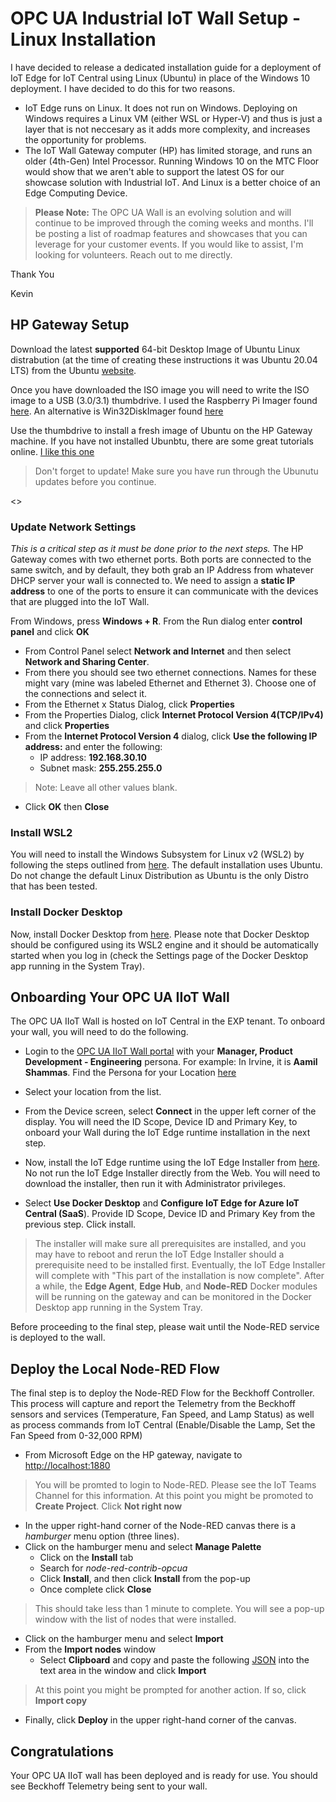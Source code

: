 # OPC UA Industrial IoT Wall Setup - Linux Installation

I have decided to release a dedicated installation guide for a deployment of IoT Edge for IoT Central using Linux (Ubuntu) in place of the Windows 10 deployment. I have decided to do this for two reasons.

- IoT Edge runs on Linux. It does not run on Windows. Deploying on Windows requires a Linux VM (either WSL or Hyper-V) and thus is just a layer that is not neccesary as it adds more complexity, and increases the opportunity for problems.
- The IoT Wall Gateway computer (HP) has limited storage, and runs an older (4th-Gen) Intel Processor. Running Windows 10 on the MTC Floor would show that we aren't able to support the latest OS for our showcase solution with Industrial IoT. And Linux is a better choice of an Edge Computing Device.

>**Please Note:** The OPC UA Wall is an evolving solution and will continue to be improved through the coming weeks and months. I'll be posting a list of roadmap features and showcases that you can leverage for your customer events. If you would like to assist, I'm looking for volunteers. Reach out to me directly.

Thank You

Kevin

## HP Gateway Setup

Download the latest **supported** 64-bit Desktop Image of Ubuntu Linux distrabution (at the time of creating these instructions it was Ubuntu 20.04 LTS) from the Ubuntu [website](https://releases.ubuntu.com/20.04/).

Once you have downloaded the ISO image you will need to write the ISO image to a USB (3.0/3.1) thumbdrive. I used the Raspberry Pi Imager found [here](https://www.raspberrypi.com/software/). An alternative is Win32DiskImager found [here](https://sourceforge.net/projects/win32diskimager/)

Use the thumbdrive to install a fresh image of Ubuntu on the HP Gateway machine. If you have not installed Ubunbtu, there are some great tutorials online. [I like this one](https://ubuntu.com/tutorials/install-ubuntu-desktop?msclkid=7da411b7d0c011ecbac877d8a0a8d735#1-overview)

>Don't forget to update! Make sure you have run through the Ubunutu updates before you continue.


<<TODO>>
### Update Network Settings

*This is a critical step as it must be done prior to the next steps.* The HP Gateway comes with two ethernet ports. Both ports are connected to the same switch, and by default, they both grab an IP Address from whatever DHCP server your wall is connected to. We need to assign a **static IP address** to one of the ports to ensure it can communicate with the devices that are plugged into the IoT Wall.

From Windows, press **Windows + R**. From the Run dialog enter  **control panel** and click **OK**

- From Control Panel select **Network and Internet** and then select **Network and Sharing Center**.
- From there you should see two ethernet connections. Names for these might vary (mine was labeled Ethernet and Ethernet 3). Choose one of the connections and select it.
- From the Ethernet x Status Dialog, click **Properties**
- From the Properties Dialog, click **Internet Protocol Version 4(TCP/IPv4)** and click **Properties**
- From the **Internet Protocol Version 4** dialog, click **Use the following IP address:** and enter the following:
  - IP address: **192.168.30.10**
  - Subnet mask: **255.255.255.0**

> Note: Leave all other values  blank.

- Click **OK** then **Close**

### Install WSL2

You will need to install the Windows Subsystem for Linux v2 (WSL2) by following the steps outlined from [here](https://docs.microsoft.com/en-us/windows/wsl/install). The default installation uses Ubuntu. Do not change the default Linux Distribution as Ubuntu is the only Distro that has been tested.

### Install Docker Desktop

Now, install Docker Desktop from [here](https://www.docker.com/products/docker-desktop). Please note that Docker Desktop should be configured using its WSL2 engine and it should be automatically started when you log in (check the Settings page of the Docker Desktop app running in the System Tray).

## Onboarding Your OPC UA IIoT Wall

The OPC UA IIoT Wall is hosted on IoT Central in the EXP tenant. To onboard your wall, you will need to do the following.

- Login to the [OPC UA IIoT Wall portal](https://opc-ua-iot-wall.azureiotcentral.com/devices) with your **Manager, Product Development - Engineering** persona. For example: In Irvine, it is **Aamil Shammas**. Find the Persona for your Location [here](https://exppeople.azurewebsites.net/)
- Select your location from the list.
- From the Device screen, select **Connect** in the upper left corner of the display. You will need the ID Scope, Device ID and Primary Key, to onboard your Wall during the IoT Edge runtime installation in the next step.
- Now, install the IoT Edge runtime using the IoT Edge Installer from [here](https://github.com/Azure/Industrial-IoT-Gateway-Installer/raw/master/Releases/Windows/setup.exe). No not run the IoT Edge Installer directly from the Web. You will need to download the installer, then run it with Administrator privileges.

- Select **Use Docker Desktop** and **Configure IoT Edge for Azure IoT Central (SaaS**). Provide ID Scope, Device ID and Primary Key from the previous step. Click install.

>The installer will make sure all prerequisites are installed, and you may have to reboot and rerun the IoT Edge Installer should a prerequisite need to be installed first. Eventually, the IoT Edge Installer will complete with "This part of the installation is now complete".
>After a while, the **Edge Agent**, **Edge Hub**, and **Node-RED** Docker modules will be running on the gateway and can be monitored in the Docker Desktop app running in the System Tray.

Before proceeding to the final step, please wait until the Node-RED service is deployed to the wall.

## Deploy the Local Node-RED Flow

The final step is to deploy the Node-RED Flow for the Beckhoff Controller. This process will capture and report the Telemetry from the Beckhoff sensors and services (Temperature, Fan Speed, and Lamp Status) as well as process commands from IoT Central (Enable/Disable the Lamp, Set the Fan Speed from 0-32,000 RPM)

- From Microsoft Edge on the HP gateway, navigate to <http://localhost:1880>

>You will be promted to login to Node-RED. Please see the IoT Teams Channel for this information.
>At this point you might be promoted to **Create Project**. Click **Not right now**

- In the upper right-hand corner of the Node-RED canvas there is a *hamburger* menu option (three lines).
- Click on the hamburger menu and select **Manage Palette**
  - Click on the **Install** tab
  - Search for *node-red-contrib-opcua*
  - Click **Install**, and then click **Install** from the pop-up
  - Once complete click **Close**

>This should take less than 1 minute to complete. You will see a pop-up window with the list of nodes that were installed.

- Click on the hamburger menu and select **Import**
- From the **Import nodes** window
  - Select **Clipboard** and copy and paste the following [JSON](flows/beckhoff-flow.json) into the text area in the window and click **Import**

>At this point you might be prompted for another action. If so, click **Import copy**

- Finally, click **Deploy** in the upper right-hand corner of the canvas.

## Congratulations

Your OPC UA IIoT wall has been deployed and is ready for use. You should see Beckhoff Telemetry being sent to your wall.